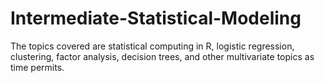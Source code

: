 # Intermediate-Statistical-Modeling
The topics covered are statistical computing in R, logistic regression, clustering, factor analysis, decision trees, and other multivariate topics as time permits. 

